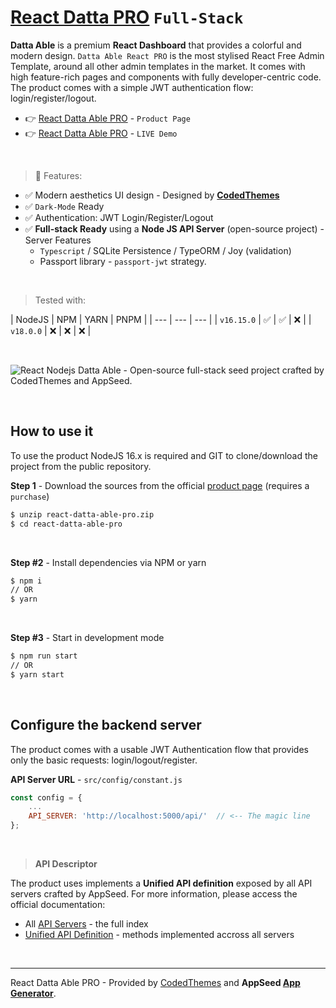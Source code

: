 # [React Datta PRO](https://appseed.us/product/datta-able-pro/full-stack/react/) `Full-Stack`

**Datta Able** is a premium **React Dashboard** that provides a colorful and modern design. `Datta Able React PRO` is the most stylised React Free Admin Template, around all other admin templates in the market. It comes with high feature-rich pages and components with fully developer-centric code. The product comes with a simple JWT authentication flow: login/register/logout.

- 👉 [React Datta Able PRO](https://appseed.us/product/datta-able-pro/full-stack/react/) - `Product Page`
- 👉 [React Datta Able PRO](https://react-datta-pro.onrender.com/) - `LIVE Demo`

<br />

> 🚀 Features: 

- ✅ Modern aesthetics UI design - Designed by **[CodedThemes](https://codedthemes.com/?ref=appseed)**
- ✅ `Dark-Mode` Ready
- ✅ Authentication: JWT Login/Register/Logout
- ✅ **Full-stack Ready** using a **Node JS API Server** (open-source project) - Server Features
  - `Typescript` / SQLite Persistence / TypeORM / Joy (validation)
  - Passport library - `passport-jwt` strategy.

<br />

> Tested with:

| NodeJS | NPM | YARN | PNPM | 
| --- | --- | --- | 
| `v16.15.0` | ✅ | ✅ | ❌ | 
| `v18.0.0`  | ❌ | ❌ | ❌ |

<br />

![React Nodejs Datta Able - Open-source full-stack seed project crafted by CodedThemes and AppSeed.](https://user-images.githubusercontent.com/51070104/126295682-6e89cdd8-455f-4f44-bb3c-0302d02c34a2.png)

<br />

## How to use it

To use the product NodeJS 16.x is required and GIT to clone/download the project from the public repository.

**Step 1** - Download the sources from the official [product page](https://appseed.us/product/datta-able-pro/full-stack/react/) (requires a `purchase`)

```bash
$ unzip react-datta-able-pro.zip
$ cd react-datta-able-pro
```

<br >

**Step #2** - Install dependencies via NPM or yarn

```bash
$ npm i
// OR
$ yarn
```

<br />

**Step #3** - Start in development mode

```bash
$ npm run start 
// OR
$ yarn start
```

<br />

## Configure the backend server

The product comes with a usable JWT Authentication flow that provides only the basic requests: login/logout/register. 

**API Server URL** - `src/config/constant.js` 

```javascript
const config = {
    ...
    API_SERVER: 'http://localhost:5000/api/'  // <-- The magic line
};
```

<br />

> **API Descriptor** 

The product uses implements a **Unified API definition** exposed by all API servers crafted by AppSeed. For more information, please access the official documentation:

- All [API Servers](https://docs.appseed.us/boilerplate-code/api-server) - the full index
- [Unified API Definition](https://docs.appseed.us/boilerplate-code/api-server/api-unified-definition) - methods implemented accross all servers


<br />

---
React Datta Able PRO - Provided by [CodedThemes](https://codedthemes.com/) and **AppSeed [App Generator](https://appseed.us/app-generator)**.
